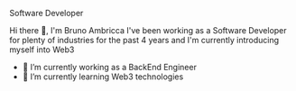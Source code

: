 Software Developer

Hi there 👋, I'm Bruno Ambricca
I've been working as a Software Developer for plenty of industries for the past 4 years and I'm currently introducing myself into Web3

- 🔭 I’m currently working as a BackEnd Engineer
- 🌱 I’m currently learning Web3 technologies
